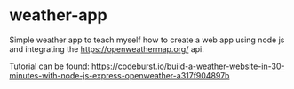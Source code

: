 # weather-app

Simple weather app to teach myself how to create a web app using node js and integrating the https://openweathermap.org/ api. 

Tutorial can be found: https://codeburst.io/build-a-weather-website-in-30-minutes-with-node-js-express-openweather-a317f904897b

